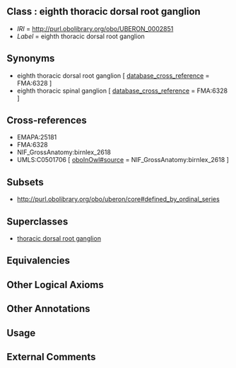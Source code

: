 
## Class : eighth thoracic dorsal root ganglion

 * *IRI* = http://purl.obolibrary.org/obo/UBERON_0002851
 * *Label* = eighth thoracic dorsal root ganglion

## Synonyms

 * eighth thoracic dorsal root ganglion [ [database_cross_reference](../../ef/oboInOwl#hasDbXref.md) = FMA:6328 ]
 * eighth thoracic spinal ganglion [ [database_cross_reference](../../ef/oboInOwl#hasDbXref.md) = FMA:6328 ]

## Cross-references

 * EMAPA:25181
 * FMA:6328
 * NIF_GrossAnatomy:birnlex_2618
 * UMLS:C0501706 [ [oboInOwl#source](../../ce/oboInOwl#source.md) = NIF_GrossAnatomy:birnlex_2618 ]

## Subsets

 * http://purl.obolibrary.org/obo/uberon/core#defined_by_ordinal_series

## Superclasses

 * [thoracic dorsal root ganglion](../../UBERON/35/UBERON_0002835.md)

## Equivalencies


## Other Logical Axioms


## Other Annotations


## Usage


## External Comments

